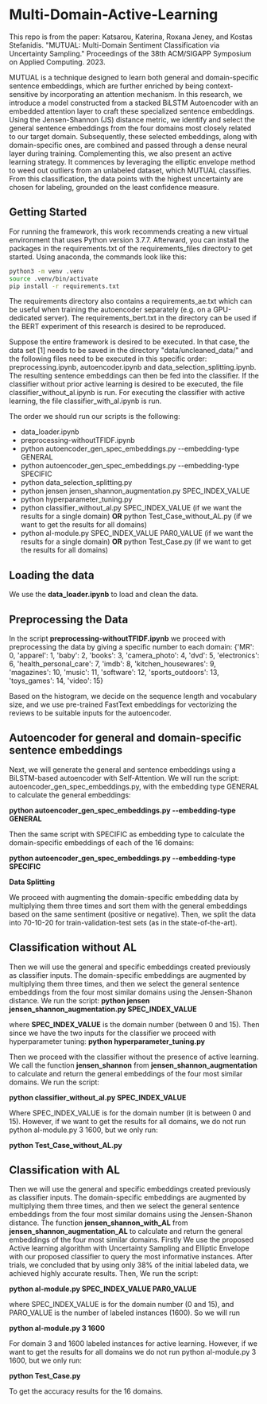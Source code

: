 # Multi-Domain-Active-Learning
This repo is from the paper: Katsarou, Katerina, Roxana Jeney, and Kostas Stefanidis. "MUTUAL: Multi-Domain Sentiment Classification via Uncertainty Sampling." Proceedings of the 38th ACM/SIGAPP Symposium on Applied Computing. 2023.

MUTUAL is a technique designed to learn both general and domain-specific sentence embeddings, which are further enriched by being context-sensitive by incorporating an attention mechanism. In this research, we introduce a model constructed from a stacked BiLSTM Autoencoder with an embedded attention layer to craft these specialized sentence embeddings. Using the Jensen-Shannon (JS) distance metric, we identify and select the general sentence embeddings from the four domains most closely related to our target domain. Subsequently, these selected embeddings, along with domain-specific ones, are combined and passed through a dense neural layer during training. Complementing this, we also present an active learning strategy. It commences by leveraging the elliptic envelope method to weed out outliers from an unlabeled dataset, which MUTUAL classifies. From this classification, the data points with the highest uncertainty are chosen for labeling, grounded on the least confidence measure.

 
## Getting Started
For running the framework, this work recommends creating a new virtual environment that uses Python version 3.7.7.
Afterward, you can install the packages in the requirements.txt of the requirements_files directory to get started. Using anaconda, the commands look like this:
```bash
python3 -m venv .venv
source .venv/bin/activate
pip install -r requirements.txt
```
The requirements directory also contains a requirements_ae.txt which can be useful when training the autoencoder separately (e.g. on a GPU-dedicated server). The requirements_bert.txt in the directory can be used if the BERT experiment of this research is desired to be reproduced. 

Suppose the entire framework is desired to be executed. In that case, the data set [1] needs to be saved in the directory "data/uncleaned_data/" and the following files need to be executed in this specific order: preprocessing.ipynb, autoencoder.ipynb and data_selection_splitting.ipynb. The resulting sentence embeddings can then be fed into the classifier. If the classifier without prior active learning is desired to be executed, the file classifier_without_al.ipynb is run. For executing the classifier with active learning, the file classifier_with_al.ipynb is run.

The order we should run our scripts is the following:
* data_loader.ipynb
* preprocessing-withoutTFIDF.ipynb
* python autoencoder_gen_spec_embeddings.py --embedding-type GENERAL
* python autoencoder_gen_spec_embeddings.py --embedding-type SPECIFIC
* python data_selection_splitting.py
* python jensen jensen_shannon_augmentation.py SPEC_INDEX_VALUE
* python hyperparameter_tuning.py
* python classifier_without_al.py SPEC_INDEX_VALUE (if we want the results for a single domain) __OR__ python Test_Case_without_AL.py (if we want to get the results for all domains)
* python al-module.py SPEC_INDEX_VALUE PAR0_VALUE (if we want the results for a single domain) __OR__ python Test_Case.py (if we want to get the results for all domains)
  
## Loading the data
We use the __data_loader.ipynb__ to load and clean the data.

## Preprocessing the Data
In the script __preprocessing-withoutTFIDF.ipynb__ we proceed with preprocessing the data by giving a specific number to each domain:
{'MR': 0,
 'apparel': 1,
 'baby': 2,
 'books': 3,
 'camera_photo': 4,
 'dvd': 5,
 'electronics': 6,
 'health_personal_care': 7,
 'imdb': 8,
 'kitchen_housewares': 9,
 'magazines': 10,
 'music': 11,
 'software': 12,
 'sports_outdoors': 13,
 'toys_games': 14,
 'video': 15} 

 Based on the histogram, we decide on the sequence length and vocabulary size, and we use pre-trained FastText embeddings for vectorizing the reviews to be suitable inputs for the autoencoder.

## **Autoencoder for general and domain-specific sentence embeddings**  

Next, we will generate the general and sentence embeddings using a BiLSTM-based autoencoder with Self-Attention. We will run the script: autoencoder_gen_spec_embeddings.py, with the embedding type GENERAL to calculate the general embeddings:

__python autoencoder_gen_spec_embeddings.py --embedding-type GENERAL__

Then the same script with SPECIFIC as embedding type to calculate the domain-specific embeddings of each of the 16 domains:  

__python autoencoder_gen_spec_embeddings.py --embedding-type SPECIFIC__

**Data Splitting**

We proceed with augmenting the domain-specific embedding data by multiplying them three times and sort them with the general embeddings based on the same sentiment (positive or negative). Then, we split the data into 70-10-20 for train-validation-test sets (as in the state-of-the-art).

## **Classification without AL**  
Then we will use the general and specific embeddings created previously as classifier inputs. The domain-specific embeddings are augmented by multiplying them three times, and then we select the general sentence embeddings from the four most similar domains using the Jensen-Shanon distance. We run the script:
__python jensen jensen_shannon_augmentation.py SPEC_INDEX_VALUE__

where __SPEC_INDEX_VALUE__ is the domain number (between 0 and 15). Then since we have the two inputs for the classifier we proceed with hyperparameter tuning:
__python hyperparameter_tuning.py__

Then we proceed with the classifier without the presence of active learning. We call the function __jensen_shannon__ from __jensen_shannon_augmentation__ to calculate and return the general embeddings of the four most similar domains. We run the script: 

__python classifier_without_al.py SPEC_INDEX_VALUE__

Where SPEC_INDEX_VALUE is for the domain number (it is between 0 and 15). However, if we want to get the results for all domains, we do not run python al-module.py 3 1600, but we only run:

__python Test_Case_without_AL.py__


## **Classification with AL**  
Then we will use the general and specific embeddings created previously as classifier inputs. The domain-specific embeddings are augmented by multiplying them three times, and then we select the general sentence embeddings from the four most similar domains using the Jensen-Shanon distance. The function __jensen_shannon_with_AL__ from __jensen_shannon_augmentation_AL__ to calculate and return the general embeddings of the four most similar domains. Firstly  We use the proposed Active learning algorithm with Uncertainty Sampling and Elliptic Envelope with our proposed classifier to query the most informative instances. After trials, we concluded that by using only 38% of the initial labeled data, we achieved highly accurate results. Then, We run the script: 

__python al-module.py SPEC_INDEX_VALUE PAR0_VALUE__

where SPEC_INDEX_VALUE is for the domain number (0 and 15), and PARO_VALUE is the number of labeled instances (1600). So we will run 

__python al-module.py 3 1600__   

For domain 3 and 1600 labeled instances for active learning. However, if we want to get the results for all domains we do not run python al-module.py 3 1600, but we only run:

__python Test_Case.py__

To get the accuracy results for the 16 domains.





